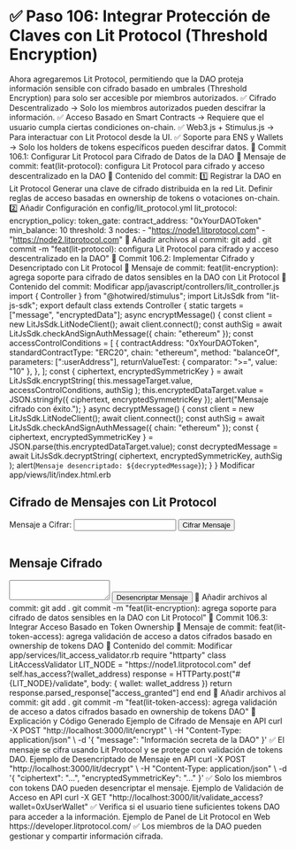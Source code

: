# ✅ Paso 106: Integrar Protección de Claves con Lit Protocol (Threshold Encryption)

Ahora agregaremos Lit Protocol, permitiendo que la DAO proteja información sensible con cifrado basado en umbrales (Threshold Encryption) para solo ser accesible por miembros autorizados.
✅ Cifrado Descentralizado → Solo los miembros autorizados pueden descifrar la información.
✅ Acceso Basado en Smart Contracts → Requiere que el usuario cumpla ciertas condiciones on-chain.
✅ Web3.js + Stimulus.js → Para interactuar con Lit Protocol desde la UI.
✅ Soporte para ENS y Wallets → Solo los holders de tokens específicos pueden descifrar datos.
📌 Commit 106.1: Configurar Lit Protocol para Cifrado de Datos de la DAO
🔹 Mensaje de commit:
feat(lit-protocol): configura Lit Protocol para cifrado y acceso descentralizado en la DAO
🔹 Contenido del commit:
1️⃣ Registrar la DAO en Lit Protocol
    Generar una clave de cifrado distribuida en la red Lit.
    Definir reglas de acceso basadas en ownership de tokens o votaciones on-chain.
2️⃣ Añadir Configuración en config/lit_protocol.yml
lit_protocol:
  encryption_policy:
    token_gate:
      contract_address: "0xYourDAOToken"
      min_balance: 10
  threshold: 3
  nodes:
    - "https://node1.litprotocol.com"
    - "https://node2.litprotocol.com"
🔹 Añadir archivos al commit:
git add .
git commit -m "feat(lit-protocol): configura Lit Protocol para cifrado y acceso descentralizado en la DAO"
📌 Commit 106.2: Implementar Cifrado y Desencriptado con Lit Protocol
🔹 Mensaje de commit:
feat(lit-encryption): agrega soporte para cifrado de datos sensibles en la DAO con Lit Protocol
🔹 Contenido del commit:
Modificar app/javascript/controllers/lit_controller.js
import { Controller } from "@hotwired/stimulus";
import LitJsSdk from "lit-js-sdk";
export default class extends Controller {
  static targets = ["message", "encryptedData"];
  async encryptMessage() {
    const client = new LitJsSdk.LitNodeClient();
    await client.connect();
    const authSig = await LitJsSdk.checkAndSignAuthMessage({ chain: "ethereum" });
    const accessControlConditions = [
      {
        contractAddress: "0xYourDAOToken",
        standardContractType: "ERC20",
        chain: "ethereum",
        method: "balanceOf",
        parameters: [":userAddress"],
        returnValueTest: { comparator: ">=", value: "10" },
      },
    ];
    const { ciphertext, encryptedSymmetricKey } = await LitJsSdk.encryptString(
      this.messageTarget.value,
      accessControlConditions,
      authSig
    );
    this.encryptedDataTarget.value = JSON.stringify({ ciphertext, encryptedSymmetricKey });
    alert("Mensaje cifrado con éxito.");
  }
  async decryptMessage() {
    const client = new LitJsSdk.LitNodeClient();
    await client.connect();
    const authSig = await LitJsSdk.checkAndSignAuthMessage({ chain: "ethereum" });
    const { ciphertext, encryptedSymmetricKey } = JSON.parse(this.encryptedDataTarget.value);
    const decryptedMessage = await LitJsSdk.decryptString(
      ciphertext,
      encryptedSymmetricKey,
      authSig
    );
    alert(`Mensaje desencriptado: ${decryptedMessage}`);
  }
}
Modificar app/views/lit/index.html.erb
<h2>Cifrado de Mensajes con Lit Protocol</h2>
<label>Mensaje a Cifrar:</label>
<input type="text" data-lit-target="message">
<button data-controller="lit" data-action="click->lit#encryptMessage">
  Cifrar Mensaje
</button>
<br><br>
<h2>Mensaje Cifrado</h2>
<textarea data-lit-target="encryptedData"></textarea>
<button data-controller="lit" data-action="click->lit#decryptMessage">
  Desencriptar Mensaje
</button>
🔹 Añadir archivos al commit:
git add .
git commit -m "feat(lit-encryption): agrega soporte para cifrado de datos sensibles en la DAO con Lit Protocol"
📌 Commit 106.3: Integrar Acceso Basado en Token Ownership
🔹 Mensaje de commit:
feat(lit-token-access): agrega validación de acceso a datos cifrados basado en ownership de tokens DAO
🔹 Contenido del commit:
Modificar app/services/lit_access_validator.rb
require "httparty"
class LitAccessValidator
  LIT_NODE = "https://node1.litprotocol.com"
  def self.has_access?(wallet_address)
    response = HTTParty.post("#{LIT_NODE}/validate", body: { wallet: wallet_address })
    return response.parsed_response["access_granted"]
  end
end
🔹 Añadir archivos al commit:
git add .
git commit -m "feat(lit-token-access): agrega validación de acceso a datos cifrados basado en ownership de tokens DAO"
📝 Explicación y Código Generado
Ejemplo de Cifrado de Mensaje en API
curl -X POST "http://localhost:3000/lit/encrypt" \
  -H "Content-Type: application/json" \
  -d '{ "message": "Información secreta de la DAO" }'
✅ El mensaje se cifra usando Lit Protocol y se protege con validación de tokens DAO.
Ejemplo de Desencriptado de Mensaje en API
curl -X POST "http://localhost:3000/lit/decrypt" \
  -H "Content-Type: application/json" \
  -d '{ "ciphertext": "...", "encryptedSymmetricKey": "..." }'
✅ Solo los miembros con tokens DAO pueden desencriptar el mensaje.
Ejemplo de Validación de Acceso en API
curl -X GET "http://localhost:3000/lit/validate_access?wallet=0xUserWallet"
✅ Verifica si el usuario tiene suficientes tokens DAO para acceder a la información.
Ejemplo de Panel de Lit Protocol en Web
https://developer.litprotocol.com/
✅ Los miembros de la DAO pueden gestionar y compartir información cifrada.

